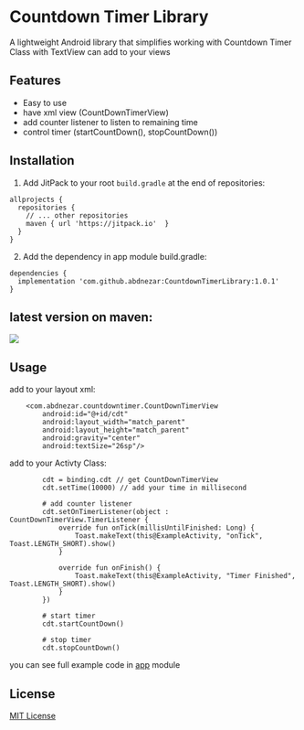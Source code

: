 # Countdown Timer Library
A lightweight Android library that simplifies working with Countdown Timer Class with TextView can add to your views

## Features
* Easy to use
* have xml view (CountDownTimerView)
* add counter listener to listen to remaining time
* control timer (startCountDown(), stopCountDown())

## Installation
1. Add JitPack to your root `build.gradle` at the end of repositories:
```
allprojects {
  repositories {
    // ... other repositories
    maven { url 'https://jitpack.io'  }
  }
}
```

2. Add the dependency in app module build.gradle:
```
dependencies {
  implementation 'com.github.abdnezar:CountdownTimerLibrary:1.0.1'
}
```

## latest  version on maven: 
[![](https://jitpack.io/v/abdnezar/CountdownTimerLibrary.svg)](https://jitpack.io/#abdnezar/CountdownTimerLibrary)

## Usage
add to your layout xml:
```
    <com.abdnezar.countdowntimer.CountDownTimerView
        android:id="@+id/cdt"
        android:layout_width="match_parent"
        android:layout_height="match_parent"
        android:gravity="center"
        android:textSize="26sp"/>
```
add to your Activty Class:
```
        cdt = binding.cdt // get CountDownTimerView
        cdt.setTime(10000) // add your time in millisecond

        # add counter listener
        cdt.setOnTimerListener(object : CountDownTimerView.TimerListener {
            override fun onTick(millisUntilFinished: Long) {
                Toast.makeText(this@ExampleActivity, "onTick", Toast.LENGTH_SHORT).show()
            }

            override fun onFinish() {
                Toast.makeText(this@ExampleActivity, "Timer Finished", Toast.LENGTH_SHORT).show()
            }
        })

        # start timer
        cdt.startCountDown()

        # stop timer
        cdt.stopCountDown()
```

you can see full example code in [app](https://github.com/abdnezar/CountdownTimerLibrary/tree/master/app) module

## License

[MIT License](https://choosealicense.com/licenses/mit/)

